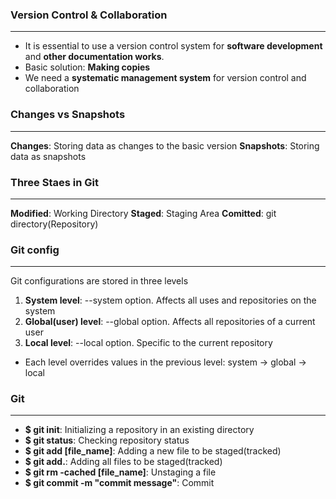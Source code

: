 ### Version Control & Collaboration
---
- It is essential to use a version control system for **software development** and **other documentation works**.
- Basic solution: **Making copies**
- We need a **systematic management system** for version control and collaboration

### Changes vs Snapshots
---
**Changes**: Storing data as changes to the basic version
**Snapshots**: Storing data as snapshots

### Three Staes in Git
---
**Modified**: Working Directory
**Staged**: Staging Area
**Comitted**: git directory(Repository)

### Git config
---
Git configurations are stored in three levels
1. **System level**: --system option. Affects all uses and repositories on the system
2. **Global(user) level**: --global option. Affects all repositories of a current user
3. **Local level**: --local option. Specific to the current repository
- Each level overrides values in the previous level: system -> global -> local

### Git
---
- **$ git init**: Initializing a repository in an existing directory
- **$ git status**: Checking repository status
- **$ git add [file_name]**: Adding a new file to be staged(tracked)
- **$ git add.**: Adding all files to be staged(tracked)
- **$ git rm -cached [file_name]**: Unstaging a file
- **$ git commit -m "commit message"**: Commit

